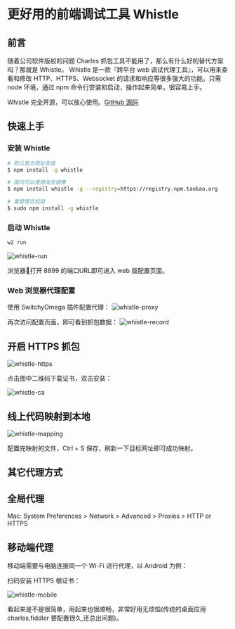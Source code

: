 # 更好用的前端调试工具 Whistle

## 前言

随着公司软件版权的问题 Charles 抓包工具不能用了，那么有什么好的替代方案吗？那就是 Whistle。 Whistle 是一款『跨平台 web 调试代理工具』，可以用来查看和修改 HTTP、HTTPS、Websocket 的请求和响应等很多强大的功能。只需 node 环境，通过 npm 命令行安装和启动，操作起来简单，很容易上手。

Whistle 完全开源，可以放心使用。[GitHub 源码](https://github.com/avwo/whistle)

## 快速上手

### 安装 Whistle

```sh
# 默认官方网址安装
$ npm install -g whistle 

# 国内可以使用淘宝镜像
$ npm install whistle -g --registry=https://registry.npm.taobao.org

# 需管理员权限
$ sudo npm install -g whistle 
```

### 启动 Whistle

```sh
w2 run
```

![whistle-run](/assets/whistle-run.jpg)

浏览器打开 8899 的端口URL即可进入 web 版配置页面。

### Web 浏览器代理配置

使用 SwitchyOmega 插件配置代理：
![whistle-proxy](/assets/whistle-proxy.jpg)

再次访问配置页面，即可看到抓包数据：
![whistle-record](/assets/whistle-record.jpg)

## 开启 HTTPS 抓包

![whistle-https](/assets/whistle-https.jpg)

点击图中二维码下载证书，双击安装：

![whistle-ca](/assets/whistle-ca.jpg)

## 线上代码映射到本地

![whistle-mapping](/assets/whistle-mapping.jpg)

配置完映射的文件，Ctrl + S 保存，刷新一下目标网址即可成功映射。

## 其它代理方式

## 全局代理

Mac: System Preferences > Network > Advanced > Proxies > HTTP or HTTPS

## 移动端代理

移动端需要与电脑连接同一个 Wi-Fi 进行代理，以 Android 为例：

扫码安装 HTTPS 根证书：

![whistle-mobile](/assets/whistle-mobile.jpeg)

看起来是不是很简单，用起来也很顺畅，非常好用无烦恼(传统的桌面应用 charles,fiddler 要配置很久,还总出问题)。
